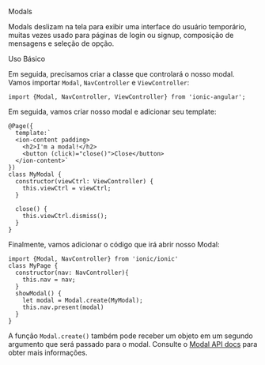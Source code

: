 Modals

Modals deslizam na tela para exibir uma interface do usuário temporário, muitas vezes usado para páginas de login ou signup, composição de mensagens e seleção de opção.

Uso Básico

Em seguida, precisamos criar a classe que controlará o nosso modal. Vamos importar `Modal`, `NavController` e `ViewController`:

	import {Modal, NavController, ViewController} from 'ionic-angular';

Em seguida, vamos criar nosso modal e adicionar seu template:

	@Page({
	  template:`
	  <ion-content padding>
	    <h2>I'm a modal!</h2>
	    <button (click)="close()">Close</button>
	  </ion-content>`
	})
	class MyModal {
	  constructor(viewCtrl: ViewController) {
	    this.viewCtrl = viewCtrl;
	  }
	  
	  close() {
	    this.viewCtrl.dismiss();
	  }
	}

Finalmente, vamos adicionar o código que irá abrir nosso Modal:

	import {Modal, NavController} from 'ionic/ionic'
	class MyPage {
	  constructor(nav: NavController){
	    this.nav = nav;
	  }
	  showModal() {
	    let modal = Modal.create(MyModal);
	    this.nav.present(modal)
	  }
	}
	
A função `Modal.create()` também pode receber um objeto em um segundo argumento que será passado para o modal. Consulte o [Modal API docs](http://ionicframework.com/docs/v2/api/components/modal/Modal/) para obter mais informações.